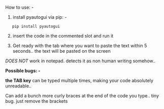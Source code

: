 How to use: -

1. install pyautogui via pip: -

```
   pip install pyautogui
```

2. insert the code in the commented slot and run it

3. Get ready with the tab where you want to paste the text within 5 seconds.. the text will be pasted on the screen

_DOES NOT_ work in notepad. detects it as non human writing somehow..

**Possible bugs: -**

**the TAB key** can be typed multiple times, making your code absolutely unreadable..

Can add a bunch more curly braces at the end of the code you type.. tiny bug. just remove the brackets
